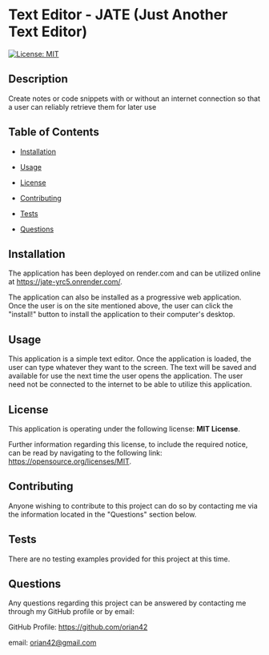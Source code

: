 # Text Editor - JATE (Just Another Text Editor)
  
[![License: MIT](https://img.shields.io/badge/License-MIT-yellow.svg)](https://opensource.org/licenses/MIT)
  

## Description
  

Create notes or code snippets with or without an internet connection so that a user can reliably retrieve them for later use
  

## Table of Contents
  

- [Installation](#installation)
  
- [Usage](#usage)
  
- [License](#license)
  
- [Contributing](#contributing)
  
- [Tests](#tests)
  
- [Questions](#questions)
  

## Installation
  

The application has been deployed on render.com and can be utilized online at https://jate-yrc5.onrender.com/.  

The application can also be installed as a progressive web application.  Once the user is on the site mentioned above, the user can click the "install!" button to install the application to their computer's desktop.
  

## Usage
  

This application is a simple text editor.  Once the application is loaded, the user can type whatever they want to the screen.  The text will be saved and available for use the next time the user opens the application.  The user need not be connected to the internet to be able to utilize this application.
  

## License
  

This application is operating under the following license: **MIT License**.  
  

Further information regarding this license, to include the required notice, can be read by navigating to the following link: https://opensource.org/licenses/MIT.
  

## Contributing
  

Anyone wishing to contribute to this project can do so by contacting me via the information located in the "Questions" section below.
  

## Tests
  

There are no testing examples provided for this project at this time.
  

## Questions
  

Any questions regarding this project can be answered by contacting me through my GitHub profile or by email:
  
GitHub Profile: https://github.com/orian42
  
email: orian42@gmail.com
